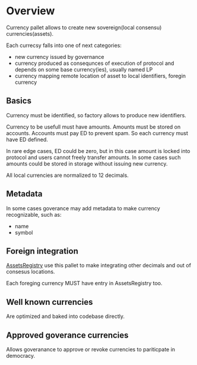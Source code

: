 # Overview

Currency pallet allows to create new sovereign(local consensu) currencies(assets).

Each currecsy falls into one of next categories:

- new currency issued by governance
- currency produced as consequnces of execution of protocol and depends on some base currency(ies), usually named LP
- currency mapping remote location of asset to local identifiers, foregin currency
  
## Basics

Currency must be identified, so factory allows to produce new identifiers.

Currency to be usefull must have amounts.  Amounts must be stored on accounts. Accounts must pay ED to prevent spam.
So each currency must have ED defined.

In rare edge cases, ED could be zero, but in this case amount is locked into protocol and users cannot freely transfer amounts. In some cases such amounts could be stored in storage without issuing new currency.

All local currencies are normalized to 12 decimals.

## Metadata

In some cases goverance may add metadata to make currency recognizable, such as:

- name
- symbol

## Foreign integration

[AssetsRegistry](../assets-registry/README.md) use this pallet to make integrating other decimals and out of consesus locations. 

Each foreging currency MUST have entry in AssetsRegistry too.

## Well known currencies

Are optimized and baked into codebase directly.

## Approved goverance currencies

Allows goveranance to approve or revoke currencies to pariticpate in democracy.